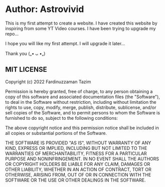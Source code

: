 <h1>Author: Astrovivid</h1>

 This is my first attempt to create a website. I have created this website by inspiring from some YT Video courses.
 I have been trying to upgrade my repo...

 I hope you will like my first attempt. I will upgrade it later...

 Thank you („• ᴗ •„)

<h2>MIT LICENSE</h2>

Copyright (c) 2022 Fardinuzzaman Tazim

<p>Permission is hereby granted, free of charge, to any person obtaining a copy
of this software and associated documentation files (the "Software"), to deal
in the Software without restriction, including without limitation the rights
to use, copy, modify, merge, publish, distribute, sublicense, and/or sell
copies of the Software, and to permit persons to whom the Software is
furnished to do so, subject to the following conditions:

The above copyright notice and this permission notice shall be included in all
copies or substantial portions of the Software.

THE SOFTWARE IS PROVIDED "AS IS", WITHOUT WARRANTY OF ANY KIND, EXPRESS OR
IMPLIED, INCLUDING BUT NOT LIMITED TO THE WARRANTIES OF MERCHANTABILITY,
FITNESS FOR A PARTICULAR PURPOSE AND NONINFRINGEMENT. IN NO EVENT SHALL THE
AUTHORS OR COPYRIGHT HOLDERS BE LIABLE FOR ANY CLAIM, DAMAGES OR OTHER
LIABILITY, WHETHER IN AN ACTION OF CONTRACT, TORT OR OTHERWISE, ARISING FROM,
OUT OF OR IN CONNECTION WITH THE SOFTWARE OR THE USE OR OTHER DEALINGS IN THE
SOFTWARE.</p>
